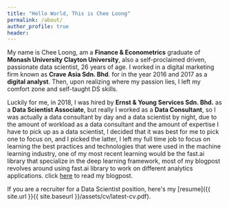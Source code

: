 ```yaml
---
title: "Hello World, This is Chee Loong"
permalink: /about/
author_profile: true
header:
---
```


My name is Chee Loong, am a **Finance & Econometrics** graduate of **Monash University Clayton University**, also a self-proclaimed driven, passionate data scientist, 26 years of age. I worked in a digital marketing firm known as **Crave Asia Sdn. Bhd**. for in the year 2016 and 2017 as a **digital analyst**. Then, upon realizing where my passion lies, I left my comfort zone and self-taught DS skills.

Luckily for me, in 2018, I was hired by **Ernst & Young Services Sdn. Bhd.** as a **Data Scientist Associate**, but really I worked as a **Data Consultant**, so I was actually a data consultant by day and a data scientist by night, due to the amount of workload as a data consultant and the amount of expertise I have to pick up as a data scientist, I decided that it was best for me to pick one to focus on, and I picked the latter, I left my full time job to focus on learning the best practices and technologies that were used in the machine learning industry, one of my most recent learning would be the fast.ai library that specialize in the deep learning framework, most of my blogpost revolves around using fast.ai library to work on different analytics applications. click [here](https://cheeloong.github.io/year-archive/) to read my blogpost.

If you are a recruiter for a Data Scientist position, here's my [resume]({{ site.url }}{{ site.baseurl }}/assets/cv/latest-cv.pdf).
